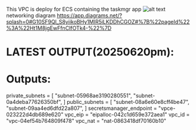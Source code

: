 This VPC is deploy for ECS containing the taskmgr app
![alt text](/images/image.png)
networking diagram
https://app.diagrams.net/?splash=0#G10SF9Ql_S8yiikoBHy1MIR5iLKDDhCGOZ#%7B%22pageId%22%3A%22Ht1M8jgEwFfnCIfOTk4-%22%7D
# LATEST OUTPUT(20250620pm):

# Outputs:

private_subnets = [
  "subnet-05968ae3190280551",
  "subnet-0a4deba77626350bf",
]
public_subnets = [
  "subnet-08a6e60e8cff4be47",
  "subnet-09aa4ed6dfd22a807",
]
secretsmanager_endpoint = "vpce-023222d4db689e620"
vpc_eip = "eipalloc-042c1d659e372aea1"
vpc_id = "vpc-04ef54b764809f478"
vpc_nat = "nat-0863418df70160b10"


